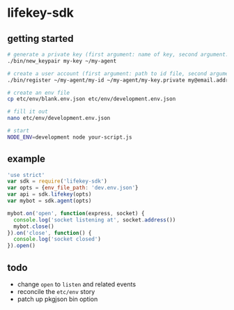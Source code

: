
# lifekey-sdk

## getting started

```bash
# generate a private key (first argument: name of key, second argument: path to key)
./bin/new_keypair my-key ~/my-agent

# create a user account (first argument: path to id file, second argument: path to private key, third argument: user email address, fourth argument: user nickname) and await a confirmation email
./bin/register ~/my-agent/my-id ~/my-agent/my-key.private my@email.address my-nickname

# create an env file
cp etc/env/blank.env.json etc/env/development.env.json

# fill it out
nano etc/env/development.env.json

# start
NODE_ENV=development node your-script.js
```

## example

```javascript
'use strict'
var sdk = require('lifekey-sdk')
var opts = {env_file_path: 'dev.env.json'}
var api = sdk.lifekey(opts)
var mybot = sdk.agent(opts)

mybot.on('open', function(express, socket) {
  console.log('socket listening at', socket.address())
  mybot.close()
}).on('close', function() {
  console.log('socket closed')
}).open()
```

## todo

- change `open` to `listen` and related events
- reconcile the `etc/env` story
- patch up pkgjson bin option